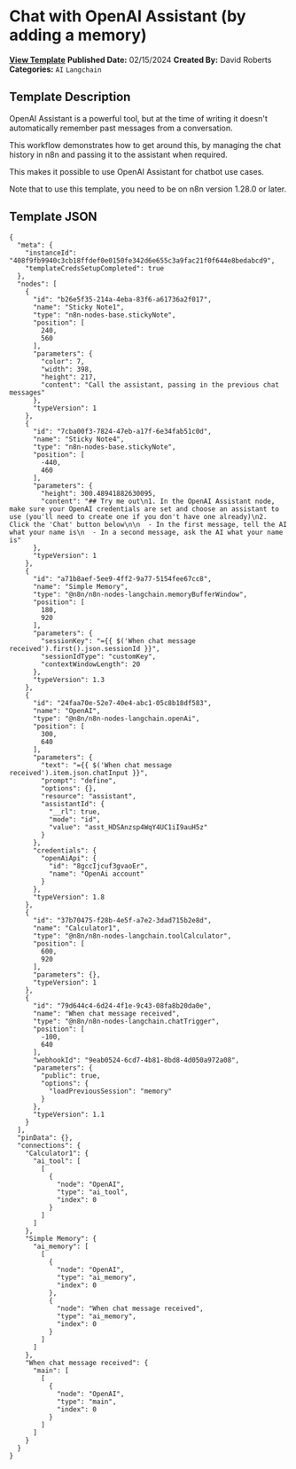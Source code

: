 # Chat with OpenAI Assistant (by adding a memory)

**[View Template](https://n8n.io/workflows/2098-/)**  **Published Date:** 02/15/2024  **Created By:** David Roberts  **Categories:** `AI` `Langchain`  

## Template Description

OpenAI Assistant is a powerful tool, but at the time of writing it doesn't automatically remember past messages from a conversation.

This workflow demonstrates how to get around this, by managing the chat history in n8n and passing it to the assistant when required.

This makes it possible to use OpenAI Assistant for chatbot use cases.

Note that to use this template, you need to be on n8n version 1.28.0 or later.



## Template JSON

```
{
  "meta": {
    "instanceId": "408f9fb9940c3cb18ffdef0e0150fe342d6e655c3a9fac21f0f644e8bedabcd9",
    "templateCredsSetupCompleted": true
  },
  "nodes": [
    {
      "id": "b26e5f35-214a-4eba-83f6-a61736a2f017",
      "name": "Sticky Note1",
      "type": "n8n-nodes-base.stickyNote",
      "position": [
        240,
        560
      ],
      "parameters": {
        "color": 7,
        "width": 398,
        "height": 217,
        "content": "Call the assistant, passing in the previous chat messages"
      },
      "typeVersion": 1
    },
    {
      "id": "7cba00f3-7824-47eb-a17f-6e34fab51c0d",
      "name": "Sticky Note4",
      "type": "n8n-nodes-base.stickyNote",
      "position": [
        -440,
        460
      ],
      "parameters": {
        "height": 300.48941882630095,
        "content": "## Try me out\n1. In the OpenAI Assistant node, make sure your OpenAI credentials are set and choose an assistant to use (you'll need to create one if you don't have one already)\n2. Click the 'Chat' button below\n\n  - In the first message, tell the AI what your name is\n  - In a second message, ask the AI what your name is"
      },
      "typeVersion": 1
    },
    {
      "id": "a71b8aef-5ee9-4ff2-9a77-5154fee67cc8",
      "name": "Simple Memory",
      "type": "@n8n/n8n-nodes-langchain.memoryBufferWindow",
      "position": [
        180,
        920
      ],
      "parameters": {
        "sessionKey": "={{ $('When chat message received').first().json.sessionId }}",
        "sessionIdType": "customKey",
        "contextWindowLength": 20
      },
      "typeVersion": 1.3
    },
    {
      "id": "24faa70e-52e7-40e4-abc1-05c8b18df583",
      "name": "OpenAI",
      "type": "@n8n/n8n-nodes-langchain.openAi",
      "position": [
        300,
        640
      ],
      "parameters": {
        "text": "={{ $('When chat message received').item.json.chatInput }}",
        "prompt": "define",
        "options": {},
        "resource": "assistant",
        "assistantId": {
          "__rl": true,
          "mode": "id",
          "value": "asst_HDSAnzsp4WqY4UC1iI9auH5z"
        }
      },
      "credentials": {
        "openAiApi": {
          "id": "8gccIjcuf3gvaoEr",
          "name": "OpenAi account"
        }
      },
      "typeVersion": 1.8
    },
    {
      "id": "37b70475-f28b-4e5f-a7e2-3dad715b2e8d",
      "name": "Calculator1",
      "type": "@n8n/n8n-nodes-langchain.toolCalculator",
      "position": [
        600,
        920
      ],
      "parameters": {},
      "typeVersion": 1
    },
    {
      "id": "79d644c4-6d24-4f1e-9c43-08fa8b20da0e",
      "name": "When chat message received",
      "type": "@n8n/n8n-nodes-langchain.chatTrigger",
      "position": [
        -100,
        640
      ],
      "webhookId": "9eab0524-6cd7-4b81-8bd8-4d050a972a08",
      "parameters": {
        "public": true,
        "options": {
          "loadPreviousSession": "memory"
        }
      },
      "typeVersion": 1.1
    }
  ],
  "pinData": {},
  "connections": {
    "Calculator1": {
      "ai_tool": [
        [
          {
            "node": "OpenAI",
            "type": "ai_tool",
            "index": 0
          }
        ]
      ]
    },
    "Simple Memory": {
      "ai_memory": [
        [
          {
            "node": "OpenAI",
            "type": "ai_memory",
            "index": 0
          },
          {
            "node": "When chat message received",
            "type": "ai_memory",
            "index": 0
          }
        ]
      ]
    },
    "When chat message received": {
      "main": [
        [
          {
            "node": "OpenAI",
            "type": "main",
            "index": 0
          }
        ]
      ]
    }
  }
}
```
